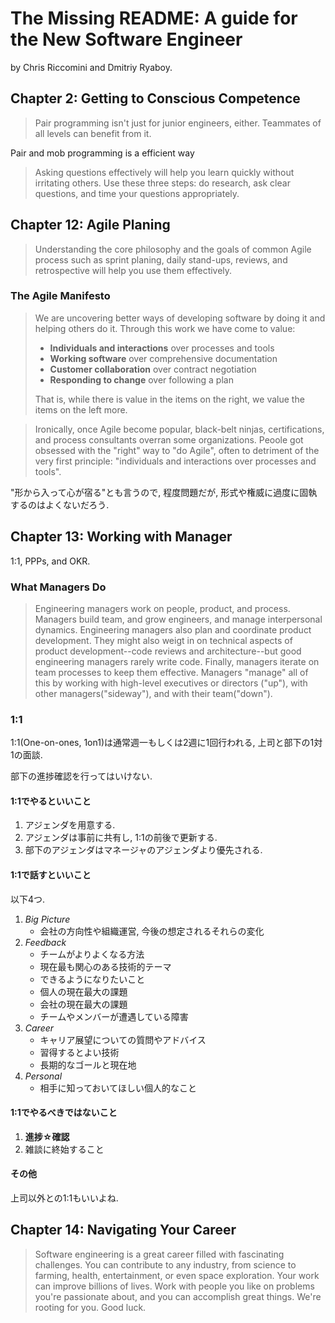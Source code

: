 # The Missing README: A guide for the New Software Engineer

by Chris Riccomini and Dmitriy Ryaboy.

## Chapter 2: Getting to Conscious Competence

> Pair programming isn't just for junior engineers, either. Teammates of all levels can benefit from it.

Pair and mob programming is a efficient way

> Asking questions effectively will help you learn quickly without irritating others.
> Use these three steps: do research, ask clear questions, and time your questions appropriately.

## Chapter 12: Agile Planing

> Understanding the core philosophy and the goals of common Agile process such as sprint planing, daily stand-ups, reviews, and retrospective will help you use them effectively.

### The Agile Manifesto

> We are uncovering better ways of developing software by doing it and helping others do it.
> Through this work we have come to value:
>
> - **Individuals and interactions** over processes and tools
> - **Working software** over comprehensive documentation
> - **Customer collaboration** over contract negotiation
> - **Responding to change** over following a plan
>
> That is, while there is value in the items on the right, we value the items on the left more.

> Ironically, once Agile become popular, black-belt ninjas, certifications, and process consultants overran some organizations.
> Peoole got obsessed with the "right" way to "do Agile", often to detriment of the very first principle: "individuals and interactions over processes and tools".

"形から入って心が宿る"とも言うので, 程度問題だが, 形式や権威に過度に固執するのはよくないだろう.

## Chapter 13: Working with Manager

1:1, PPPs, and OKR.

### What Managers Do

> Engineering managers work on people, product, and process.
> Managers build team, and grow engineers, and manage interpersonal dynamics.
> Engineering managers also plan and coordinate product development.
> They might also weigt in on technical aspects of product development--code reviews and architecture--but good engineering managers rarely write code.
> Finally, managers iterate on team processes to keep them effective.
> Managers "manage" all of this by working with high-level executives or directors ("up"), with other managers("sideway"), and with their team("down").

### 1:1

1:1(One-on-ones, 1on1)は通常週一もしくは2週に1回行われる, 上司と部下の1対1の面談.

部下の進捗確認を行ってはいけない.

#### 1:1でやるといいこと

1. アジェンダを用意する.
2. アジェンダは事前に共有し, 1:1の前後で更新する.
3. 部下のアジェンダはマネージャのアジェンダより優先される.

#### 1:1で話すといいこと

以下4つ.

1. *Big Picture*
    - 会社の方向性や組織運営, 今後の想定されるそれらの変化
2. *Feedback*
    - チームがよりよくなる方法
    - 現在最も関心のある技術的テーマ
    - できるようになりたいこと
    - 個人の現在最大の課題
    - 会社の現在最大の課題
    - チームやメンバーが遭遇している障害
3. *Career*
    - キャリア展望についての質問やアドバイス
    - 習得するとよい技術
    - 長期的なゴールと現在地
4. *Personal*
    - 相手に知っておいてほしい個人的なこと

#### 1:1でやるべきではないこと

1. **進捗☆確認**
2. 雑談に終始すること

#### その他

上司以外との1:1もいいよね.

## Chapter 14: Navigating Your Career

> Software engineering is a great career filled with fascinating challenges. You can contribute to any industry, from science to farming, health, entertainment, or even space exploration.
> Your work can improve billions of lives.
> Work with people you like on problems you're passionate about, and you can accomplish great things.
> We're rooting for you.
> Good luck.
